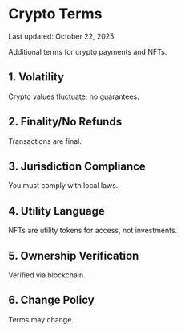 # Crypto Terms
Last updated: October 22, 2025

Additional terms for crypto payments and NFTs.

## 1. Volatility
Crypto values fluctuate; no guarantees.

## 2. Finality/No Refunds
Transactions are final.

## 3. Jurisdiction Compliance
You must comply with local laws.

## 4. Utility Language
NFTs are utility tokens for access, not investments.

## 5. Ownership Verification
Verified via blockchain.

## 6. Change Policy
Terms may change.
